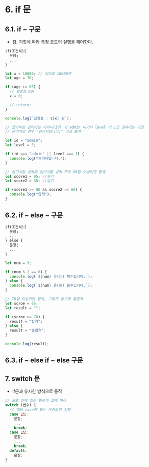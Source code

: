 # 6. if 문

## 6.1. if ~ 구문

- 참, 거짓에 따라 특정 코드의 실행을 제어한다.

```txt
if(조건식){
  문장;
  ...
}
```

```js
let x = 10000; // 입장료 10000원
let age = 70;

if (age >= 65) {
  // 입장료 0원
  x = 0;

  // return;
}

console.log(`입장료 : ${x} 원`);

// 웹사이트 관리자는 아이디(id) 가 admin 이거나 level 이 1인 경우라는 가정
// 관리자일 경우 "관리자입니다." 라고 출력

let id = "admin";
let level = 5;

if (id === "admin" || level === 1) {
  console.log("관리자입니다.");
}

// 필기시험 성적과 실기시험 성적 모두 80점 이상이면 합격
let score1 = 95; //필기
let score2 = 80; //실기

if (score1 >= 80 && score2 >= 80) {
  console.log("합격");
}
```

## 6.2. if ~ else ~ 구문

```txt
if(조건식){
  문장;
  ...
} else {
  문장;
  ...
}
```

```js
let num = 9;

if (num % 2 == 0) {
  console.log(`${num} 은(는) 짝수입니다.`);
} else {
  console.log(`${num} 은(는) 홀수입니다.`);
}

// 70점 이상이면 합격, 그렇지 않으면 불합격
let scroe = 65;
let result = "";

if (scroe >= 70) {
  result = "합격";
} else {
  result = "불합격";
}

console.log(result);
```

## 6.3. if ~ else if ~ else 구문

## 7. switch 문

- if문과 유사한 방식으로 동작

```js
// 괄호 안에 있는 변수의 값에 따라
switch (변수) {
  // 해당 case에 있는 문장들이 실행
  case 값1:
    문장;
    ...
    break;
  case 값2:
    문장;
    ...
    break;
  default:
    문장;
}
```
